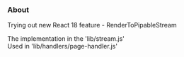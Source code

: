 ### About
Trying out new React 18 feature - RenderToPipableStream

The implementation in the 'lib/stream.js'\
Used in 'lib/handlers/page-handler.js'
